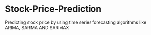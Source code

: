 # Stock-Price-Prediction
Predicting stock price by using time series forecasting algorithms like ARIMA, SARIMA AND SARIMAX
